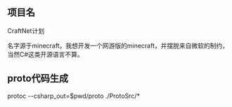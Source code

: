 ﻿项目名
--
CraftNet计划

名字源于minecraft，我想开发一个网游版的minecraft，并摆脱来自微软的制约，当然C#这类开源语言不算。

proto代码生成
--
protoc --csharp_out=$pwd/proto ./ProtoSrc/*